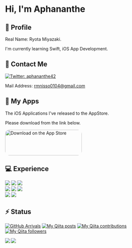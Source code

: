 # Hi, I'm Aphananthe


## 👤 Profile

Real Name: Ryota Miyazaki.<br>

I'm currently learning Swift, iOS App Development.<br>


## 📩 Contact Me

<p>
  <a href="https://twitter.com/aphananthe42" target="_blank">
    <img alt="Twitter: aphananthe42" src="https://img.shields.io/twitter/follow/aphananthe42.svg?style=social" />
  </a>
</p>

Mail Address: rmnisso0104@gmail.com


## 📱 My Apps

The iOS Applications I've released to the AppStore.<br>

Please download from the link below.

<a href="https://apps.apple.com/us/developer/ryota-miyazaki/id1521398191?itsct=apps_box&amp;itscg=30200" style="display: inline-block; overflow: hidden; border-top-left-radius: 13px; border-top-right-radius: 13px; border-bottom-right-radius: 13px; border-bottom-left-radius: 13px; width: 250px; height: 83px;"><img src="https://tools.applemediaservices.com/api/badges/download-on-the-app-store/black/en-US?size=250x83&h=fdf6618051739407931f48edd9e98248" alt="Download on the App Store" style="border-top-left-radius: 13px; border-top-right-radius: 13px; border-bottom-right-radius: 13px; border-bottom-left-radius: 13px; width: 250px; height: 83px;"></a>


## 💻 Experience

<a> <img src="https://img.shields.io/badge/Git-F05032.svg?&style=flat&logo=git&logoColor=white"/> </a>
<a> <img src="https://img.shields.io/badge/GitHub-181717.svg?&style=flat&logo=github&logoColor=white"/> </a>
<a> <img src="https://img.shields.io/badge/Figma-F24E1E.svg?&style=flat&logo=figma&logoColor=white"/> </a> <br>
<a> <img src="https://img.shields.io/badge/TypeScript-007ACC.svg?&style=flat&logo=typescript&logoColor=white"> </a>
<a> <img src="https://img.shields.io/badge/Vue.js-4FC08D.svg?&style=flat&logo=vue-dot-js&logoColor=white"> </a>
<a> <img src="https://img.shields.io/badge/Vuetify-1867C0.svg?&style=flat&logo=vuetify&logoColor=white"> </a> <br>
<a> <img src="https://img.shields.io/badge/Swift-FA7343.svg?&style=flat&logo=swift&logoColor=white"/> </a>
<a> <img src="https://img.shields.io/badge/Firebase-FFCA28.svg?&style=flat&logo=firebase&logoColor=black"/> </a>


## ⚡️ Status

[![GitHub Arrivals](https://komarev.com/ghpvc/?username=aphananthe42)](https://github.com/aphananthe42) [![My Qiita posts](https://qiita-badge.apiapi.app/s/aphananthe42/posts.svg)](http://qiita.com/aphananthe42) [![My Qiita contributions](https://qiita-badge.apiapi.app/s/aphananthe42/contributions.svg)](http://qiita.com/aphananthe42) [![My Qiita followers](https://qiita-badge.apiapi.app/s/aphananthe42/followers.svg)](http://qiita.com/aphananthe42)

<a href="https://github.com/aphananthe42">
  <img align="left" src="https://github-readme-stats.vercel.app/api?username=aphananthe42&show_icons=true&count_private=true&theme=tokyonight" />
</a>

<a href="https://github.com/aphananthe42">
  <img align="left" src="https://github-readme-stats.vercel.app/api/top-langs/?username=aphananthe42&layout=compact&theme=tokyonight" />
</a>
